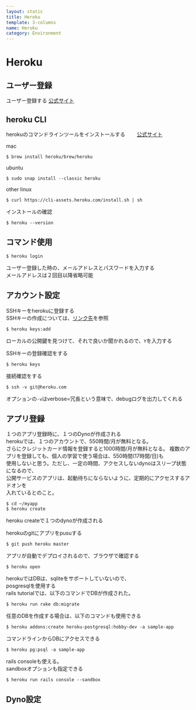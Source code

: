 ```yaml
---
layout: static
title: Heroku
template: 3-columns
name: Heroku
category: Environment
---
```


# Heroku

## ユーザー登録
ユーザー登録する
[公式サイト](https://signup.heroku.com)

## heroku CLI
herokuのコマンドラインツールをインストールする　　
[公式サイト](https://devcenter.heroku.com/articles/heroku-cli)

mac
```
$ brew install heroku/brew/heroku
```

ubuntu
```
$ sudo snap install --classic heroku
```

other linux
```
$ curl https://cli-assets.heroku.com/install.sh | sh
```

インストールの確認
```
$ heroku --version
```

## コマンド使用
```
$ heroku login
```

ユーザー登録した時の、メールアドレスとパスワードを入力する  
メールアドレスは２回目以降省略可能

## アカウント設定

SSHキーをherokuに登録する  
SSHキーの作成については、[リンク先](https://kamioteppei.github.io/memos/ssh)を参照
```
$ heroku keys:add
```
ローカルの公開鍵を見つけて、それで良いか聞かれるので、`Y`を入力する

SSHキーの登録確認をする
```
$ heroku keys
```

接続確認をする
```
$ ssh -v git@heroku.com
```
オプションの`-v`はverbose=冗長という意味で、debugログを出力してくれる

## アプリ登録
１つのアプリ登録時に、１つのDynoが作成される  
herokuでは、１つのアカウントで、550時間/月が無料となる。  
さらにクレジットカード情報を登録すると1000時間/月が無料となる。
複数のアプリを登録しても、個人の学習で使う場合は、550時間(17時間/日)も  
使用しないと思う。ただし、一定の時間、アクセスしないdynoはスリープ状態になるので、  
公開サービスのアプリは、起動待ちにならないように、定期的にアクセスするアドオンを  
入れているとのこと。

```
$ cd ~/myapp
$ heroku create
```
heroku createで１つのdynoが作成される

herokuのgitにアプリをpusuする
```
$ git push heroku master
```

アプリが自動でデプロイされるので、ブラウザで確認する
```
$ heroku open
```

herokuではDBは、sqliteをサポートしていないので、  
posgresqlを使用する   
rails tutorialでは、以下のコマンドでDBが作成された。
```
$ heroku run rake db:migrate
```

任意のDBを作成する場合は、以下のコマンドも使用できる
```
$ heroku addons:create heroku-postgresql:hobby-dev -a sample-app
```

コマンドラインからDBにアクセスできる
```
$ heroku pg:psql -a sample-app
```

rails consoleも使える。  
sandboxオプションも指定できる
```
$ heroku run rails console --sandbox
```

## Dyno設定
